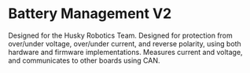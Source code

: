 # Battery Management V2
Designed for the Husky Robotics Team. 
Designed for protection from over/under voltage, over/under current, and reverse polarity, using both hardware and firmware implementations.
Measures current and voltage, and communicates to other boards using CAN.
